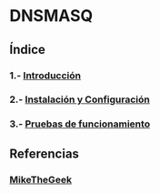 # DNSMASQ
## Índice
### 1.- [Introducción](https://github.com/Ianfernandez09/dnsmasq/blob/main/1.-%20Introducción.md)
### 2.- [Instalación y Configuración](https://github.com/Ianfernandez09/dnsmasq/blob/main/2.-%20Instalación%20y%20Configuración.md)
### 3.- [Pruebas de funcionamiento](https://github.com/Ianfernandez09/dnsmasq/blob/main/3.-%20Pruebas%20de%20funcionamiento.md)
## Referencias
### [MikeTheGeek](https://www.youtube.com/watch?v=FJgJKp95lyE)
